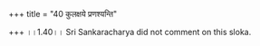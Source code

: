 +++
title = "40 कुलक्षये प्रणश्यन्ति"

+++
।।1.40।। Sri Sankaracharya did not comment on this sloka.  
  
